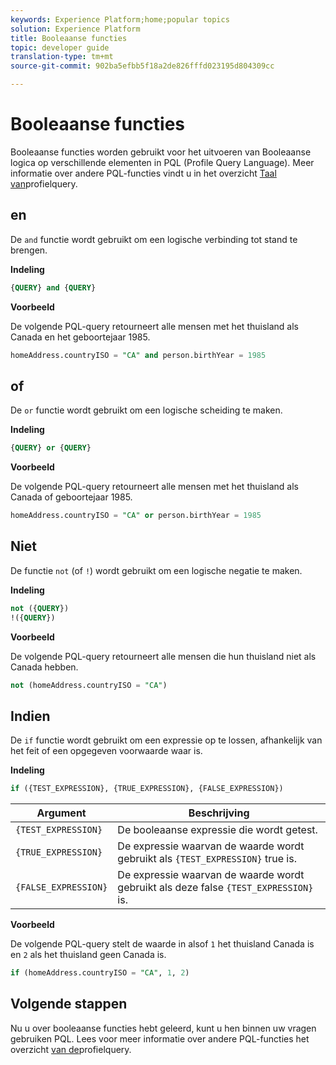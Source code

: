 ```yaml
---
keywords: Experience Platform;home;popular topics
solution: Experience Platform
title: Booleaanse functies
topic: developer guide
translation-type: tm+mt
source-git-commit: 902ba5efbb5f18a2de826fffd023195d804309cc

---
```



# Booleaanse functies

Booleaanse functies worden gebruikt voor het uitvoeren van Booleaanse logica op verschillende elementen in PQL (Profile Query Language).  Meer informatie over andere PQL-functies vindt u in het overzicht [Taal van](./overview.md)profielquery.

## en

De `and` functie wordt gebruikt om een logische verbinding tot stand te brengen.

**Indeling**

```sql
{QUERY} and {QUERY}
```

**Voorbeeld**

De volgende PQL-query retourneert alle mensen met het thuisland als Canada en het geboortejaar 1985.

```sql
homeAddress.countryISO = "CA" and person.birthYear = 1985
```

## of

De `or` functie wordt gebruikt om een logische scheiding te maken.

**Indeling**

```sql
{QUERY} or {QUERY}
```

**Voorbeeld**

De volgende PQL-query retourneert alle mensen met het thuisland als Canada of geboortejaar 1985.

```sql
homeAddress.countryISO = "CA" or person.birthYear = 1985
```

## Niet

De functie `not` (of `!`) wordt gebruikt om een logische negatie te maken.

**Indeling**

```sql
not ({QUERY})
!({QUERY})
```

**Voorbeeld**

De volgende PQL-query retourneert alle mensen die hun thuisland niet als Canada hebben.

```sql
not (homeAddress.countryISO = "CA")
```

## Indien

De `if` functie wordt gebruikt om een expressie op te lossen, afhankelijk van het feit of een opgegeven voorwaarde waar is.

**Indeling**

```sql
if ({TEST_EXPRESSION}, {TRUE_EXPRESSION}, {FALSE_EXPRESSION})
```

| Argument | Beschrijving |
| --------- | ----------- |
| `{TEST_EXPRESSION}` | De booleaanse expressie die wordt getest. |
| `{TRUE_EXPRESSION}` | De expressie waarvan de waarde wordt gebruikt als `{TEST_EXPRESSION}` true is. |
| `{FALSE_EXPRESSION}` | De expressie waarvan de waarde wordt gebruikt als deze false `{TEST_EXPRESSION}` is. |

**Voorbeeld**

De volgende PQL-query stelt de waarde in alsof `1` het thuisland Canada is en `2` als het thuisland geen Canada is.

```sql
if (homeAddress.countryISO = "CA", 1, 2)
```

## Volgende stappen

Nu u over booleaanse functies hebt geleerd, kunt u hen binnen uw vragen gebruiken PQL. Lees voor meer informatie over andere PQL-functies het overzicht [van de](./overview.md)profielquery.
